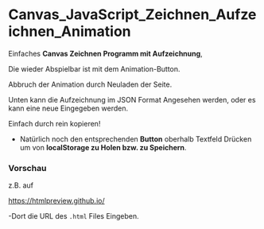 # Canvas_JavaScript_Zeichnen_Aufzeichnen_Animation

Einfaches **Canvas Zeichnen Programm mit Aufzeichnung**,

Die wieder Abspielbar ist mit dem Animation-Button.

Abbruch der Animation durch Neuladen der Seite.


Unten kann die Aufzeichnung im JSON Format Angesehen werden, oder es kann eine neue Eingegeben werden.

Einfach durch rein kopieren!

- Natürlich noch den entsprechenden **Button** oberhalb Textfeld Drücken um von **localStorage zu Holen bzw. zu Speichern**.


### Vorschau

z.B. auf

https://htmlpreview.github.io/

-Dort die URL des `.html` Files Eingeben.
